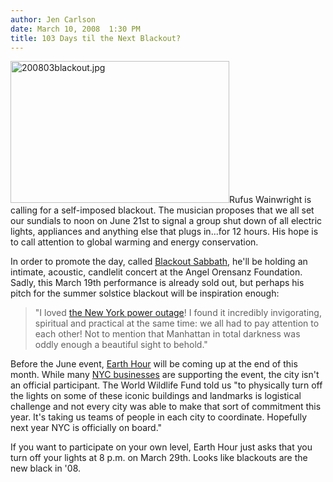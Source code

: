 ```yaml
---
author: Jen Carlson
date: March 10, 2008  1:30 PM
title: 103 Days til the Next Blackout?
---
```


<p><img alt="200803blackout.jpg" src="https://web.archive.org/web/20110611055240im_/http://gothamist.com/attachments/arts_jen/200803blackout.jpg" width="350" height="227" class="right">Rufus Wainwright is calling for a self-imposed blackout. The musician proposes that we all set our sundials to noon on June 21st to signal a group shut down of all electric lights, appliances and anything else that plugs in...for 12 hours. His hope is to call attention to global warming and energy conservation. </p>

<p>In order to promote the day, called <a href="https://web.archive.org/web/20110611055240/http://www.blackoutsabbath.org/">Blackout Sabbath</a>, he&apos;ll be holding an intimate, acoustic, candlelit concert at the Angel Orensanz Foundation. Sadly, this March 19th performance is already sold out, but perhaps his pitch for the summer solstice blackout will be inspiration enough:</p><blockquote>&quot;I loved <a href="https://web.archive.org/web/20110611055240/http://gothamist.com/2003/08/15/the_new_york_city_blackout_edition.php">the New York power outage</a>! I found it incredibly invigorating, spiritual and practical at the same time: we all had to pay attention to each other! Not to mention that Manhattan in total darkness was oddly enough a beautiful sight to behold.&quot;</blockquote>Before the June event, <a href="https://web.archive.org/web/20110611055240/http://www.earthhour.org/">Earth Hour</a> will be coming up at the end of this month. While many <a href="https://web.archive.org/web/20110611055240/http://www.earthhour.org/take-action/business-supporters/united-states">NYC businesses</a> are supporting the event, the city isn&apos;t an official participant. The World Wildlife Fund told us &quot;to physically turn off the lights on some of these iconic buildings and landmarks is logistical challenge and not every city was able to make that sort of commitment this year. It&apos;s taking us teams of people in each city to coordinate. Hopefully next year NYC is officially on board.&quot; <p></p>

<p>If you want to participate on your own level, Earth Hour just asks that you turn off your lights at 8 p.m. on March 29th. Looks like blackouts are the new black in &apos;08.</p>